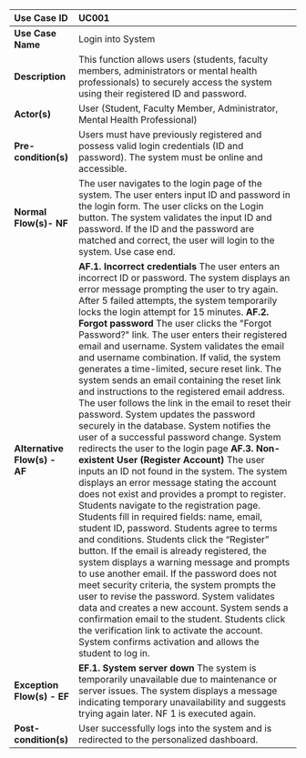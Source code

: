 | Use Case ID | UC001 |
| :---- | :---- |
| **Use Case Name** | Login into System |
| **Description** | This function allows users (students, faculty members, administrators or mental health professionals) to securely access the system using their registered ID and password. |
| **Actor(s)** | User (Student, Faculty Member, Administrator, Mental Health Professional) |
| **Pre-condition(s)** | Users must have previously registered and possess valid login credentials (ID and password).  The system must be online and accessible. |
| **Normal Flow(s)- NF** | The user navigates to the login page of the system. The user enters input ID and password in the login form. The user clicks on the Login button. The system validates the input ID and password. If the ID and the password are matched and correct, the user will login to the system. Use case end. |
| **Alternative Flow(s) \- AF** | **AF.1. Incorrect credentials** The user enters an incorrect ID or password. The system displays an error message prompting the user to try again. After 5 failed attempts, the system temporarily locks the login attempt for 15 minutes. **AF.2. Forgot password** The user clicks the "Forgot Password?" link. The user enters their registered email and username. System validates the email and username combination. If valid, the system generates a time-limited, secure reset link. The system sends an email containing the reset link and instructions to the registered email address. The user follows the link in the email to reset their password. System updates the password securely in the database. System notifies the user of a successful password change. System redirects the user to the login page **AF.3. Non-existent User (Register Account)** The user inputs an ID not found in the system. The system displays an error message stating the account does not exist and provides a prompt to register. Students navigate to the registration page. Students fill in required fields: name, email, student ID, password. Students agree to terms and conditions. Students click the “Register” button. If the email is already registered, the system displays a warning message and prompts to use another email. If the password does not meet security criteria, the system prompts the user to revise the password. System validates data and creates a new account. System sends a confirmation email to the student. Students click the verification link to activate the account. System confirms activation and allows the student to log in. |
| **Exception Flow(s) \- EF** | **EF.1. System server down** The system is temporarily unavailable due to maintenance or server issues. The system displays a message indicating temporary unavailability and suggests trying again later. NF 1 is executed again. |
| **Post-condition(s)** | User successfully logs into the system and is redirected to the personalized dashboard. |